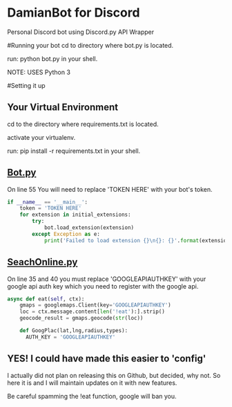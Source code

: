 # DamianBot for Discord
Personal Discord bot using Discord.py API Wrapper

#Running your bot
cd to directory where bot.py is located.

run: python bot.py in your shell.

NOTE: USES Python 3

#Setting it up
## Your Virtual Environment
cd to the directory where requirements.txt is located.

activate your virtualenv.

run: pip install -r requirements.txt in your shell.

## [Bot.py](./bot.py)
On line 55 You will need to replace 'TOKEN HERE' with your bot's token.

```python
if __name__ == '__main__':
    token = 'TOKEN HERE'
    for extension in initial_extensions:
        try:
            bot.load_extension(extension)
        except Exception as e:
            print('Failed to load extension {}\n{}: {}'.format(extension, type(e).__name__, e))
```

## [SeachOnline.py](./commands/searchonline.py)
On line 35 and 40 you must replace 'GOOGLEAPIAUTHKEY' with your google api auth key which you need to register with the google api.

```python
async def eat(self, ctx):
    gmaps = googlemaps.Client(key='GOOGLEAPIAUTHKEY')
    loc = ctx.message.content[len('!eat'):].strip()
    geocode_result = gmaps.geocode(str(loc))

    def GoogPlac(lat,lng,radius,types):
      AUTH_KEY = 'GOOGLEAPIAUTHKEY'
```

## YES! I could have made this easier to 'config'
I actually did not plan on releasing this on Github, but decided, why not. So here it is and I will maintain updates on it with new features.

Be careful spamming the !eat function, google will ban you.
